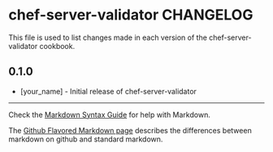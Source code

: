 # chef-server-validator CHANGELOG

This file is used to list changes made in each version of the chef-server-validator cookbook.

## 0.1.0
- [your_name] - Initial release of chef-server-validator

- - -
Check the [Markdown Syntax Guide](http://daringfireball.net/projects/markdown/syntax) for help with Markdown.

The [Github Flavored Markdown page](http://github.github.com/github-flavored-markdown/) describes the differences between markdown on github and standard markdown.
